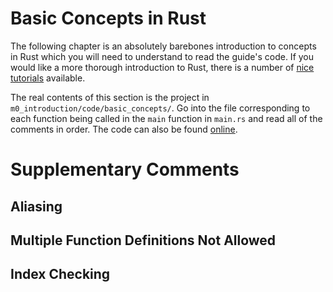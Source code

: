 # Basic Concepts in Rust
The following chapter is an absolutely barebones introduction to concepts in Rust which you will need to
understand to read the guide's code. If you would like a more thorough introduction to Rust, there is
a number of [nice tutorials](https://www.rust-lang.org/learn) available.

The real contents of this section is the project in ```m0_introduction/code/basic_concepts/```.
Go into the file corresponding to each function being called in the ```main``` function in ```main.rs```
and read all of the comments in order.
The code can also be found
[online](https://github.com/absorensen/the-real-timers-guide-to-the-computational-galaxy/tree/main/m0_introduction/code/basic_concepts).

# Supplementary Comments

## Aliasing

## Multiple Function Definitions Not Allowed

## Index Checking
